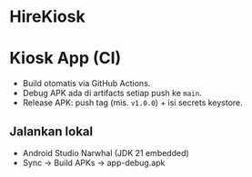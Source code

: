 # HireKiosk
# Kiosk App (CI)
- Build otomatis via GitHub Actions.
- Debug APK ada di artifacts setiap push ke `main`.
- Release APK: push tag (mis. `v1.0.0`) + isi secrets keystore.

## Jalankan lokal
- Android Studio Narwhal (JDK 21 embedded)
- Sync → Build APKs → app-debug.apk
